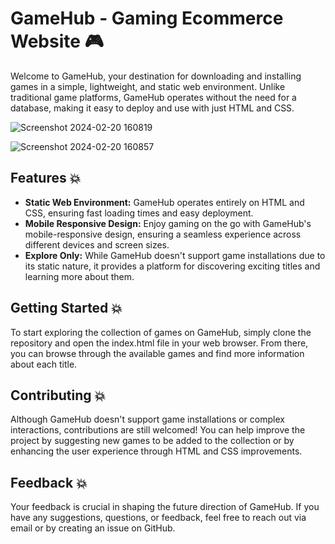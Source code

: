 
# GameHub - Gaming Ecommerce Website :video_game:

Welcome to GameHub, your destination for downloading and installing games in a simple, lightweight, and static web environment. Unlike traditional game platforms, GameHub operates without the need for a database, making it easy to deploy and use with just HTML and CSS.

![Screenshot 2024-02-20 160819](https://github.com/officialNietoA/GameHub/assets/110462747/a09cec17-b7d3-4cf0-9938-8b785a19d595)

![Screenshot 2024-02-20 160857](https://github.com/officialNietoA/GameHub/assets/110462747/dd579173-189c-4725-88c4-ed1a2087331d)





## Features :boom:

- **Static Web Environment:** GameHub operates entirely on HTML and CSS, ensuring fast loading times and easy deployment.
- **Mobile Responsive Design:** Enjoy gaming on the go with GameHub's mobile-responsive design, ensuring a seamless experience across different devices and screen sizes.
- **Explore Only:** While GameHub doesn't support game installations due to its static nature, it provides a platform for discovering exciting titles and learning more about them.


## Getting Started :boom:

To start exploring the collection of games on GameHub, simply clone the repository and open the index.html file in your web browser. From there, you can browse through the available games and find more information about each title.

## Contributing :boom:

Although GameHub doesn't support game installations or complex interactions, contributions are still welcomed! You can help improve the project by suggesting new games to be added to the collection or by enhancing the user experience through HTML and CSS improvements.

## Feedback :boom:

Your feedback is crucial in shaping the future direction of GameHub. If you have any suggestions, questions, or feedback, feel free to reach out via email or by creating an issue on GitHub.

